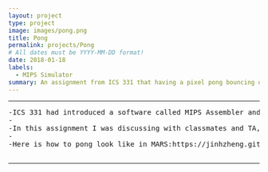 ```yaml
---
layout: project
type: project
image: images/pong.png
title: Pong
permalink: projects/Pong
# All dates must be YYYY-MM-DD format!
date: 2018-01-18
labels:
  - MIPS Simulator
summary: An assignment from ICS 331 that having a pixel pong bouncing on the display screen by using MIPS Simulator.
---
```




<hr>

<pre>
-ICS 331 had introduced a software called MIPS Assembler and Runtime Simulator, also known as MARS. The assignment about the -bouncing pong was using MARS. To complete this assigment I had to draw a 4x4 pixel pong with the file that provided a function -call set column from the instructor. And then adding new function that worked with the set column function in order to make the -ball move.   
-
-In this assignment I was discussing with classmates and TA, and figured out how to draw a 4x4 pong and let it bounce in the -display screen. 
-
-Here is how to pong look like in MARS:https://jinhzheng.github.io/pong.mp4

</pre>

<hr>



